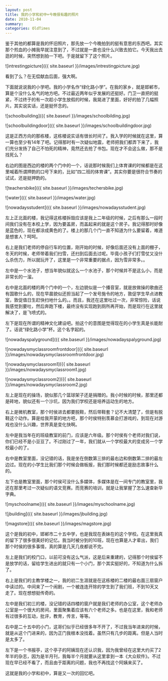 ```yaml
---
layout: post
title: 我的小学和初中+今晚很有趣的照片
date: 2010-11-04
summary: 
categories: OldTimes
---
```


鉴于其他的都算是我的怀旧照片，那先放一个今晚拍到的挺有意思的东西吧。其实那个煎血的小摊我早就注意到了，不过就是一直也没什么兴致去拍它。今天我出去逛的时候，突然想到拍一下吧。于是就留下了这个照片。


![intrestingpicture]({{ site.baseurl }}/images/intrestingpicture.jpg)

看到了么？在无偿献血后面，强大啊。

下面就说说我的小学吧。我的小学名作“绿化路小学”。在我的家乡，就是邯郸市，算是个没什么名气的地方吧。不过最近两年似乎发展的还挺好。门卫一直把的挺紧，不过终于的有一次趁小学生放假的时候，我晃进了里面，好好的拍了几幅照片。其实说实话，还是挺怀念的。

![schoolbuilding]({{ site.baseurl }}/images/schoolbilding.jpg)

![schoolbuildingdoor]({{ site.baseurl }}/images/schoolbuildingdoor.jpg)

这是正西方向的那栋楼，这栋楼说实话有很长时间了。我入学的时候就在这里，算一算也至少有14年了吧。记得那时有一次疑似地震，老师把我们都弄下来了，我们充分发扬了自己不怕死的精神，竟然还去抢了书包。现在才不会这么做，那不是找死么？

右边的图是西边的楼的两个门中的一个，话说那时候我们上体育课的时候都是在这里喊着所谓押韵的口号下来的，比如“四二班的体育课”。其实你要是很符合节奏的试试，还是挺押韵的。

![teachersbike]({{ site.baseurl }}/images/techersbike.jpg)

![water]({{ site.baseurl }}/images/water.jpg)

![nowadaysstudent]({{ site.baseurl }}/images/nowadaysstudent.jpg)

左上正北面的楼，我记得这栋楼拆毁应该是我上二年级的时候，之后有那么一段时间我们没有在本校上学，因为要盖房，而盖起来的就是这个房子。我记得那时好像是蓝色的，现在都涂成黄色的了。楼上的那几个门一直不知道为什么要留着，难道是想害人？呵呵。

右上是我们老师的停自行车的位置，刚开始的时候，好像后面还没有上面的棚子，冬天的时候，老师带着我们扫雪，还扫到后面去过呢。毕竟小孩子们打雪仗又没什么杀伤力，所以就玩开了，这里是一个非常重要的据点，因为雪非常多。。

左中是一个水池子，想当年貌似就这么一个水池子，那个时候并不是这么小，而是非常长的一溜。

右中是北面的楼的两个门中的一个，左边貌似是一个播音室，就是放做操的歌曲还有国歌什么的，现在早晨貌似还担当起了一个发号施令的地方，敦促学生早点进教室，敦促值日生赶快扫地什么的。。而且，我还在这里吐过一次，非常惊险，话说我感觉到要吐，然后奔跑下楼，最终没有实现跑到厕所再开始，而是现行在这里就解决了，是飞喷式的。

左下是现在所谓的精神文化建设吧。拍这个的意图是觉得现在的小学生真是长能耐了。话说“绿化路小学”杯。这个名字起的。

![nowadayspalyground]({{ site.baseurl }}/images/nowadayspalyground.jpg)

![nowadaysmyclassroomfrontdoor]({{ site.baseurl }}/images/nowadaysmyclassroomfrontdoor.jpg)

![nowadaysmyclassroom1]({{ site.baseurl }}/images/nowadaysmyclassroom1.jpg)

![nowadaysmyclassroom2]({{ site.baseurl }}/images/nowadaysmyclassroom2.jpg)

左上是现在的操场，貌似那几个篮球架子还是捐赠的。我小时候的时候，那里还都是砖地，貌似还有一个沙坑，因为我们学校还是培养运动生的地方。

右上是微机教室，那个时侯进去都要脱鞋，然后带鞋套？记不大清楚了，但是有脱鞋这个动作。算是给我开蒙的地方吧，那个时侯特别羡慕会打游戏的，到现在对游戏也没什么兴趣，世界真是变化快啊。

左中是我当年在的班级教室的前门，应该是六年级。那个时侯有个老师对我们说，你们已经不是小豆豆了。不过刚过了一年，我们就从一个学校最大的变成另一个学校最小的了。

右中是教室里面，没记错的话，我是坐在倒数第三排的最右边和倒数第二排的最左边过。现在的小学生比我们那个时候会做板报，我们那时候都还是励志故事什么的。

左下也是教室里面，那个时侯可没什么多媒体，多媒体是在一间专门的教室里，我还在那里考过一次疑似的语文竞赛。而竞赛的培训，就是让我掌握了怎么速查新华字典。

![myschoolname]({{ site.baseurl }}/images/myschoolname.jpg)

![jbuilding]({{ site.baseurl }}/images/jbuilding.jpg)

![magstore]({{ site.baseurl }}/images/magstore.jpg)

这个是我的初中，邯郸市二十五中学，也是我现在表妹在的这个学校。在这里我真的留下了很多很美好的记忆。我当时被分到的10班，现在也算是人才辈出，我们那个时侯的很多事情，真的算是几天几夜都说不完。

左上是我们的校门口，以前可没有这么气派，这是后来重建的，记得那个时侯留不是放学的话，留给学生进出的就只有一个小门，那个其实挺好的，不知道为什么拆了。

右上是我们的主教学楼之一，我的初二生涯就是在这栋楼的二楼的最右面三扇窗户中读过的。中间来了一个闹剧，一个被连连开除的学生到了我们班，不到10天又走了。现在想想挺传奇的。

左中是我们初三的楼，没记错的话四楼的窗户就是我们老师的办公室，这个老师办公室是一个很大的房间，里面聚集着应该有六个老师之多。也是在这里，我和老师有过很多的互动，批评，教育，传言，等等。

右中是二十五中的小门，这哥们似乎已经很多年不开了，不过我当年进来的时候，就是从这个门进来的，因为正门我根本没找着。虽然只有几步的距离。但是人当时是太多了。

左下是一个书报亭，这个亭子的阿姨现在还认识我，因为我曾经在这里大约买了2年半的杂志，因为是半月刊，我每半个月就要从这里拿到一本《大众软件》。不过现在早已经不看了，而且由于距离的问题，我也不再找这个阿姨来买了。

这就是我的小学和初中，算是又一次的回忆吧。
